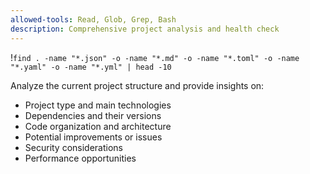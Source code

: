 ```yaml
---
allowed-tools: Read, Glob, Grep, Bash
description: Comprehensive project analysis and health check
---
```


!`find . -name "*.json" -o -name "*.md" -o -name "*.toml" -o -name "*.yaml" -o -name "*.yml" | head -10`

Analyze the current project structure and provide insights on:
- Project type and main technologies
- Dependencies and their versions
- Code organization and architecture
- Potential improvements or issues
- Security considerations
- Performance opportunities
